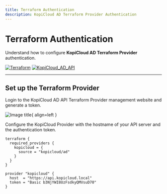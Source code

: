 ```yaml
---
title: Terraform Authentication
description: KopiCloud AD Terraform Provider Authentication
---
```


# Terraform Authentication

Understand how to configure **KopiCloud AD Terraform Provider** authentication.

[![Terraform](https://img.shields.io/badge/terraform-v1.3+-blue.svg)](https://www.terraform.io/downloads.html) [![KopiCloud_AD_API](https://img.shields.io/badge/kopiCloud_ad-v1.0+-blueviolet.svg)](https://www.kopicloud-ad-api.com)


----

## Set up the Terraform Provider

Login to the KopiCloud AD API Terraform Provider management website and generate a token.

![Image title](.assets/docs/generate_jwt_token.png){ align=left }


Configure the KopiCloud Provider with the hostname of your API server and the authentication token.

```
terraform {
  required_providers {
    kopicloud = {
      source = "kopicloud/ad"
    }
  }
}

provider "kopicloud" {
  host  = "https://api.kopicloud.local"
  token = "Basic b3NjYWI8UzFsdkyQMVsuD70"
}
```
